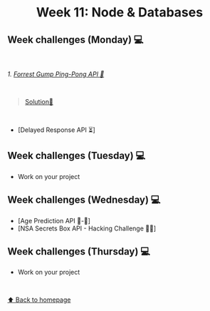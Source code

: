 <h1 align="center">Week 11: Node & Databases </h1>

## Week challenges (Monday) 💻
<br>

_1. [Forrest Gump Ping-Pong API 🏓](https://github.com/corecodeio/devguide-from-scratch-2022-02/blob/main/src/technologies/2022/week11/exercises/API-1.md)_

<br>

 >[ Solution📝](https://github.com/21atalia/core-code-from-scratch-readme/tree/main/Repository/Week11/PingPong)
 
 <br>
 
- [Delayed Response API ⏳]

## Week challenges (Tuesday) 💻

- Work on your project

## Week challenges (Wednesday) 💻

- [Age Prediction API 👶-👴]
- [NSA Secrets Box API - Hacking Challenge 👨‍💻]

## Week challenges (Thursday) 💻

- Work on your project

<br>

[⬆ Back to homepage](https://github.com/21atalia/core-code-from-scratch-readme/blob/main/README.md)<br>
